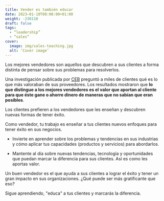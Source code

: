 ```yaml
---
title: Vender es también educar
date: 2023–01-10T08:08:00+01:00
weight: -230110
draft: false
tags:
  - “leadership”
  - “sales”
cover:
  image: img/sales-teaching.jpg
  alt: ‘Cover image’
---
```

Los mejores vendedores son aquellos que descubren a sus clientes a forma distinta de pensar sobre sus problemas para resolverlos.

Una investigación publicada por [CEB](https://en.wikipedia.org/wiki/CEB_Inc.) preguntó a miles de clientes qué es lo que más valoraban de sus proveedores. Los resultados mostraron que **lo que distingue a los mejores vendedores es el valor que aportan al cliente para que éste gane o ahorre dinero de maneras que no sabían que eran posibles**.

Los clientes prefieren a los vendedores que les enseñan y descubren nuevas formas de tener éxito.

Como vendedor, tu trabajo es enseñar a tus clientes nuevos enfoques para tener éxito en sus negocios.

- Invierte en aprender sobre los problemas  y tendencias en sus industrias y cómo aplicar tus capacidades (productos y servicios) para abordarlos.

- Mantente al día sobre nuevas tendencias, tecnología y oportunidades que puedan marcar la diferencia para sus clientes. Así es como les aportas valor.

Un buen vendedor es el que ayuda a sus clientes a lograr el éxito y tener un gran impacto en sus organizaciones.
¿Qué puede ser más gratificante que eso?

Sigue aprendiendo, "educa" a tus clientes y marcarás la diferencia.




